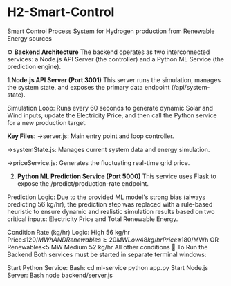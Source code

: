 # H2-Smart-Control
Smart Control Process System for  Hydrogen production from Renewable Energy sources

⚙️ **Backend Architecture**
The backend operates as two interconnected services: a Node.js API Server (the controller) and a Python ML Service (the prediction engine).

1.**Node.js API Server (Port 3001)**
This server runs the simulation, manages the system state, and exposes the primary data endpoint (/api/system-state).

Simulation Loop: Runs every 60 seconds to generate dynamic Solar and Wind inputs, update the Electricity Price, and then call the Python service for a new production target.

**Key Files**:
->server.js: Main entry point and loop controller.

->systemState.js: Manages current system data and energy simulation.

->priceService.js: Generates the fluctuating real-time grid price.

2. **Python ML Prediction Service (Port 5000)**
This service uses Flask to expose the /predict/production-rate endpoint.

Prediction Logic: Due to the provided ML model's strong bias (always predicting 56 kg/hr), the prediction step was replaced with a rule-based heuristic to ensure dynamic and realistic simulation results based on two critical inputs: Electricity Price and Total Renewable Energy.

Condition	Rate (kg/hr)	Logic:
High	56 kg/hr	Price≤$120/MWh AND Renewables≥20 MW
Low	48 kg/hr	Price≥$180/MWh OR Renewables<5 MW
Medium	52 kg/hr	All other conditions
🚀 To Run the Backend
Both services must be started in separate terminal windows:

Start Python Service:
Bash:
cd ml-service
python app.py
Start Node.js Server:
Bash
node backend/server.js
